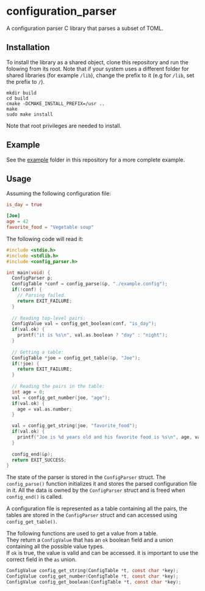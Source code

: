 # configuration_parser
A configuration parser C library that parses a subset of TOML.

## Installation
To install the library as a shared object, clone this repository and run the folowing from its root. Note that if your system uses a different folder for shared libraries (for example `/lib`), change the prefix to it (e.g for `/lib`, set the prefix to `/`).
```shell
mkdir build
cd build
cmake -DCMAKE_INSTALL_PREFIX=/usr ..
make
sudo make install
```
Note that root privileges are needed to install.

## Example
See the [example](./example/) folder in this repository for a more complete example.

## Usage
Assuming the following configuration file:
```toml
is_day = true

[Joe]
age = 42
favorite_food = "Vegetable soup"
```
The following code will read it:
```c
#include <stdio.h>
#include <stdlib.h>
#include <config_parser.h>

int main(void) {
  ConfigParser p;
  ConfigTable *conf = config_parse(&p, "./example.config");
  if(!conf) {
    // Parsing failed.
    return EXIT_FAILURE;
  }
  
  // Reading top-level pairs:
  ConfigValue val = config_get_boolean(conf, "is_day");
  if(val.ok) {
    printf("it is %s\n", val.as.boolean ? "day" : "night");
  }
  
  // Getting a table:
  ConfigTable *joe = config_get_table(&p, "Joe");
  if(!joe) {
    return EXIT_FAILURE;
  }
  
  // Reading the pairs in the table:
  int age = 0;
  val = config_get_number(joe, "age");
  if(val.ok) {
    age = val.as.number;
  }

  val = config_get_string(joe, "favorite_food");
  if(val.ok) {
    printf("Joe is %d years old and his favorite food is %s\n", age, val.as.string);
  }
  
  config_end(&p);
  return EXIT_SUCCESS;
}
```

The state of the parser is stored in the `ConfigParser` struct.
The `config_parse()` function initializes it and stores the parsed configuration file in it.
All the data is owned by the `ConfigParser` struct and is freed when `config_end()` is called.<br>

A configuration file is represented as a table containing all the pairs, the tables are stored in the `ConfigParser` struct and can accessed using `config_get_table()`.<br>

The following functions are used to get a value from a table.<br>
They return a `ConfigValue` that has an `ok` boolean field and a union containing all the possible value types.<br>
If `ok` is true, the value is valid and can be accessed. it is important to use the correct field in the `as` union.
```c
ConfigValue config_get_string(ConfigTable *t, const char *key);
ConfigValue config_get_number(ConfigTable *t, const char *key);
ConfigValue config_get_boolean(ConfigTable *t, const char *key);
```


